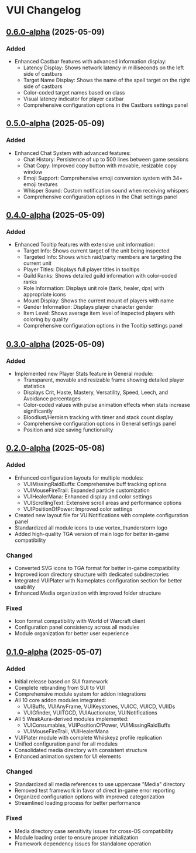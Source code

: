 # VUI Changelog

## [0.6.0-alpha](https://github.com/Vajalol/VUI) (2025-05-09)

### Added
- Enhanced Castbar features with advanced information display:
  - Latency Display: Shows network latency in milliseconds on the left side of castbars
  - Target Name Display: Shows the name of the spell target on the right side of castbars
  - Color-coded target names based on class
  - Visual latency indicator for player castbar
  - Comprehensive configuration options in the Castbars settings panel

## [0.5.0-alpha](https://github.com/Vajalol/VUI) (2025-05-09)

### Added
- Enhanced Chat System with advanced features:
  - Chat History: Persistence of up to 500 lines between game sessions
  - Chat Copy: Improved copy button with movable, resizable copy window
  - Emoji Support: Comprehensive emoji conversion system with 34+ emoji textures
  - Whisper Sound: Custom notification sound when receiving whispers
  - Comprehensive configuration options in the Chat settings panel

## [0.4.0-alpha](https://github.com/Vajalol/VUI) (2025-05-09)

### Added
- Enhanced Tooltip features with extensive unit information:
  - Target Info: Shows current target of the unit being inspected
  - Targeted Info: Shows which raid/party members are targeting the current unit
  - Player Titles: Displays full player titles in tooltips
  - Guild Ranks: Shows detailed guild information with color-coded ranks
  - Role Information: Displays unit role (tank, healer, dps) with appropriate icons
  - Mount Display: Shows the current mount of players with name
  - Gender Information: Displays player character gender
  - Item Level: Shows average item level of inspected players with coloring by quality
  - Comprehensive configuration options in the Tooltip settings panel

## [0.3.0-alpha](https://github.com/Vajalol/VUI) (2025-05-09)

### Added
- Implemented new Player Stats feature in General module:
  - Transparent, movable and resizable frame showing detailed player statistics
  - Displays Crit, Haste, Mastery, Versatility, Speed, Leech, and Avoidance percentages
  - Color-coded values with pulse animation effects when stats increase significantly
  - Bloodlust/Heroism tracking with timer and stack count display
  - Comprehensive configuration options in General settings panel
  - Position and size saving functionality

## [0.2.0-alpha](https://github.com/Vajalol/VUI) (2025-05-08)

### Added
- Enhanced configuration layouts for multiple modules:
  - VUIMissingRaidBuffs: Comprehensive buff tracking options
  - VUIMouseFireTrail: Expanded particle customization
  - VUIHealerMana: Enhanced display and color settings
  - VUIScrollingText: Extensive scroll areas and performance options
  - VUIPositionOfPower: Improved color settings
- Created new layout file for VUINotifications with complete configuration panel
- Standardized all module icons to use vortex_thunderstorm logo
- Added high-quality TGA version of main logo for better in-game compatibility

### Changed
- Converted SVG icons to TGA format for better in-game compatibility
- Improved icon directory structure with dedicated subdirectories
- Integrated VUIPlater with Nameplates configuration section for better usability
- Enhanced Media organization with improved folder structure

### Fixed
- Icon format compatibility with World of Warcraft client
- Configuration panel consistency across all modules
- Module organization for better user experience

## [0.1.0-alpha](https://github.com/Vajalol/VUI) (2025-05-07)

### Added
- Initial release based on SUI framework
- Complete rebranding from SUI to VUI
- Comprehensive module system for addon integrations
- All 10 core addon modules integrated:
  - VUIBuffs, VUIAnyFrame, VUIKeystones, VUICC, VUICD, VUIIDs
  - VUIGfinder, VUITGCD, VUIAuctionator, VUINotifications
- All 5 WeakAura-derived modules implemented:
  - VUIConsumables, VUIPositionOfPower, VUIMissingRaidBuffs 
  - VUIMouseFireTrail, VUIHealerMana
- VUIPlater module with complete Whiiskeyz profile replication
- Unified configuration panel for all modules
- Consolidated media directory with consistent structure
- Enhanced animation system for UI elements

### Changed
- Standardized all media references to use uppercase "Media" directory
- Removed test framework in favor of direct in-game error reporting
- Organized configuration options with improved categorization
- Streamlined loading process for better performance

### Fixed
- Media directory case sensitivity issues for cross-OS compatibility
- Module loading order to ensure proper initialization
- Framework dependency issues for standalone operation
